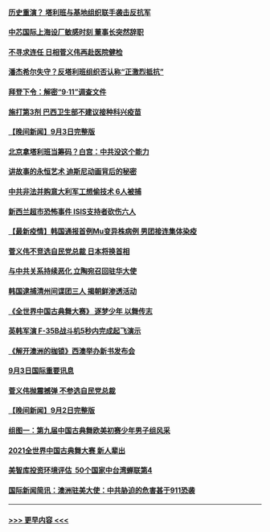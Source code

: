 #### [历史重演？ 塔利班与基地组织联手袭击反抗军](../pages/prog202/a103207922.md?t=09042151) 
#### [中芯国际上海设厂敏感时刻 董事长突然辞职](../pages/prog202/a103207786.md?t=09042151) 
#### [不寻求连任 日相菅义伟再赴医院健检](../pages/prog202/a103207742.md?t=09042151) 
#### [潘杰希尔失守？反塔利班组织否认称“正激烈抵抗”](../pages/prog202/a103207602.md?t=09042151) 
#### [拜登下令：解密“9·11”调查文件](../pages/prog202/a103207595.md?t=09042151) 
#### [施打第3剂 巴西卫生部不建议接种科兴疫苗](../pages/prog202/a103207545.md?t=09042151) 
#### [【晚间新闻】9月3日完整版](../pages/prog202/a103207534.md?t=09042151) 
#### [北京拿塔利班当筹码？白宫：中共没这个能力](../pages/prog202/a103206286.md?t=09042151) 
#### [讲故事的永恒艺术 迪斯尼动画背后的秘密](../pages/prog202/a103207321.md?t=09042151) 
#### [中共非法并购意大利军工想偷技术 6人被捕](../pages/prog202/a103207271.md?t=09042151) 
#### [新西兰超市恐怖事件 ISIS支持者砍伤六人](../pages/prog202/a103207214.md?t=09042151) 
#### [【最新疫情】韩国通报首例Mu变异株病例 男团接连集体染疫](../pages/prog202/a103207076.md?t=09042151) 
#### [菅义伟不竞选自民党总裁 日本将换首相](../pages/prog202/a103207074.md?t=09042151) 
#### [与中共关系持续恶化 立陶宛召回驻华大使](../pages/prog202/a103206976.md?t=09042151) 
#### [韩国逮捕清州间谍团三人 揭朝鲜渗透活动](../pages/prog202/a103206978.md?t=09042151) 
#### [《全世界中国古典舞大赛》 逐梦少年 以舞传志](../pages/prog202/a103206966.md?t=09042151) 
#### [英韩军演  F-35B战斗机5秒内完成起飞演示](../pages/prog202/a103206926.md?t=09042151) 
#### [《解开澳洲的枷锁》西澳举办新书发布会](../pages/prog202/a103206775.md?t=09042151) 
#### [9月3日国际重要讯息](../pages/prog202/a103206773.md?t=09042151) 
#### [菅义伟抛震撼弹 不参选自民党总裁](../pages/prog202/a103206629.md?t=09042151) 
#### [【晚间新闻】9月2日完整版](../pages/prog202/a103206476.md?t=09042151) 
#### [组图一：第九届中国古典舞欧美初赛少年男子组风采](../pages/prog202/a103206427.md?t=09042151) 
#### [2021全世界中国古典舞大赛 新人辈出](../pages/prog202/a103206419.md?t=09042151) 
#### [美智库投资环境评估  50个国家中台湾蝉联第4](../pages/prog202/a103206254.md?t=09042151) 
#### [国际新闻简讯：澳洲驻美大使：中共胁迫的危害甚于911恐袭](../pages/prog202/a103206275.md?t=09042151) 

----
#### [ >>> 更早内容 <<< ](../indexes/prog202-earlier.md)
